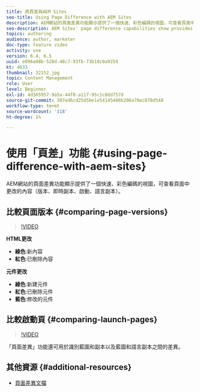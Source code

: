 ```yaml
---
title: 將頁差與AEM Sites
seo-title: Using Page Difference with AEM Sites
description: AEM網站的頁面差異功能顯示提供了一個快速、彩色編碼的視圖，可查看頁面中更改的內容（版本、即時副本、啟動、語言副本）。
seo-description: AEM Sites' page difference capabilities show provides a quick, color-coded view of what content has changed in a page (version, live copy, launches, language copy).
topics: authoring
audience: author, marketer
doc-type: feature video
activity: use
version: 6.4, 6.5
uuid: e096a08b-528d-48c7-93fb-73b10c0a9259
kt: 4633
thumbnail: 32152.jpg
topic: Content Management
role: User
level: Beginner
exl-id: 4d365957-9a5a-44f8-a117-95c1c0dd757d
source-git-commit: 307ed6cd25d5be1e54145406b206a78ec878d548
workflow-type: tm+mt
source-wordcount: '118'
ht-degree: 1%

---
```


# 使用「頁差」功能 {#using-page-difference-with-aem-sites}

AEM網站的頁面差異功能顯示提供了一個快速、彩色編碼的視圖，可查看頁面中更改的內容（版本、即時副本、啟動、語言副本）。

## 比較頁面版本 {#comparing-page-versions}

>[!VIDEO](https://video.tv.adobe.com/v/32152?quality=9&learn=on)

**HTML更改**

* **綠色**:新內容
* **紅色**:已刪除內容

**元件更改**

* **綠色**:新建元件
* **紅色**:已刪除元件
* **藍色**:修改的元件

## 比較啟動頁 {#comparing-launch-pages}

>[!VIDEO](https://video.tv.adobe.com/v/17746/?quality=9&learn=on)

「頁面差異」功能還可用於識別藍圖和副本以及藍圖和語言副本之間的差異。

## 其他資源 {#additional-resources}

* [頁面差異文檔](https://experienceleague.adobe.com/docs/experience-manager-65/authoring/siteandpage/page-diff.html)

